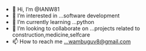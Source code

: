 - 👋 Hi, I’m @IANW81
- 👀 I’m interested in ...software development
- 🌱 I’m currently learning ...python
- 💞️ I’m looking to collaborate on ...projects related to construction,medicine,selfcare
- 📫 How to reach me ...wambuguv8@gmail.com

<!---
IANW81/IANW81 is a ✨ special ✨ repository because its `README.md` (this file) appears on your GitHub profile.
You can click the Preview link to take a look at your changes.
--->
